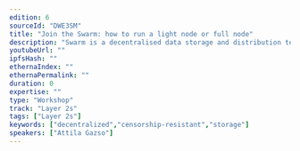 ```yaml
---
edition: 6
sourceId: "DWE3SM"
title: "Join the Swarm: how to run a light node or full node"
description: "Swarm is a decentralised data storage and distribution technology. In this workshop you can learn how to use Swarm, including running light node or a full node. Also there will be a demo for node operators looking to profit from storage incentives and they will be able to join the network."
youtubeUrl: ""
ipfsHash: ""
ethernaIndex: ""
ethernaPermalink: ""
duration: 0
expertise: ""
type: "Workshop"
track: "Layer 2s"
tags: ["Layer 2s"]
keywords: ["decentralized","censorship-resistant","storage"]
speakers: ["Attila Gazso"]
---
```

